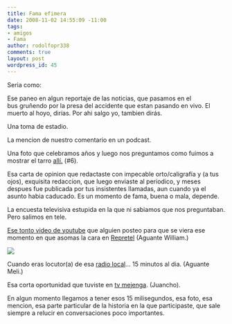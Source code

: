 ```yaml
---
title: Fama efimera
date: 2008-11-02 14:55:09 -11:00
tags:
- amigos
- Fama
author: rodolfopr338
comments: true
layout: post
wordpress_id: 45
---
```


<!-- more -->
Seria como:

Ese paneo en algun reportaje de las noticias, que pasamos en el bus gruñendo por la presa del accidente que estan pasando en vivo. El muerto al hoyo, dirías. Por ahi salgo yo, tambien dirás.

Una toma de estadio.

La mencion de nuestro comentario en un podcast.

Una foto que celebramos años y luego nos preguntamos como fuimos a mostrar el tarro [allí.](http://www.vueltaenu.co.cr/contenidos/galerias/fila_iron_maiden_2008/) (#6).

Esa carta de opinion que redactaste con impecable orto/caligrafía y (a tus ojos), exquisita redaccion,  que luego enviaste al periodico, y meses despues fue publicada por tus insistentes llamadas, aun cuando ya el asunto habia caducado. Es un momento de fama, buena o mala, depende. 

La encuesta televisiva estupida en la que ni sabiamos que nos preguntaban. Pero salimos en tele.

[Ese tonto video de youtube](http://www.youtube.com/watch?v=bnM4VG_ZoDQ) que alguien posteo para que se viera ese momento en que asomas la cara en [Repretel](http://es.wikipedia.org/wiki/Repretel) (Aguante William.)

![](http://sinjeta.files.wordpress.com/2008/11/william-repretel.jpg)

Cuando eras locutor(a) de esa [radio local](http://www.nacion.com/ln_ee/2006/marzo/12/pais5.html)... 15 minutos al dia. (Aguante Meli.)

Esa corta oportunidad que tuviste en [tv mejenga](http://www.fusildechispas.com/2005/07/11/cr-venga-venga/). (Juancho).

En algun momento llegamos a tener esos 15 milisegundos, esa foto, esa mencion, esa parte particular de la historia en la que participaste, que sale siempre a relucir en conversaciones poco importantes.


